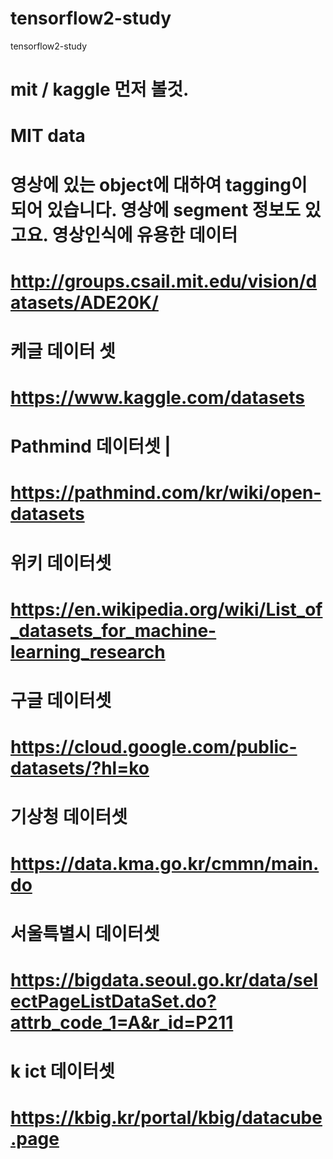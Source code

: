 # tensorflow2-study
tensorflow2-study

# mit / kaggle 먼저 볼것.

# MIT data
# 영상에 있는 object에 대하여 tagging이 되어 있습니다. 영상에 segment 정보도 있고요. 영상인식에 유용한 데이터
# http://groups.csail.mit.edu/vision/datasets/ADE20K/

# 케글 데이터 셋
# https://www.kaggle.com/datasets

# Pathmind 데이터셋 | 
# https://pathmind.com/kr/wiki/open-datasets

# 위키 데이터셋
# https://en.wikipedia.org/wiki/List_of_datasets_for_machine-learning_research

# 구글 데이터셋
# https://cloud.google.com/public-datasets/?hl=ko

# 기상청 데이터셋
# https://data.kma.go.kr/cmmn/main.do

# 서울특별시 데이터셋
# https://bigdata.seoul.go.kr/data/selectPageListDataSet.do?attrb_code_1=A&r_id=P211

# k ict 데이터셋
# https://kbig.kr/portal/kbig/datacube.page
